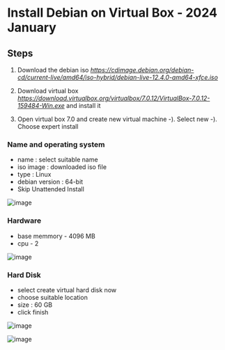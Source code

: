 # Install Debian on Virtual Box - 2024 January

## Steps

1. Download the debian iso
*https://cdimage.debian.org/debian-cd/current-live/amd64/iso-hybrid/debian-live-12.4.0-amd64-xfce.iso*

2. Download virtual box 
*https://download.virtualbox.org/virtualbox/7.0.12/VirtualBox-7.0.12-159484-Win.exe* and install it

3. Open virtual box 7.0 and create new virtual machine
-). Select new
-). Choose expert install

### Name and operating system
   - name : select suitable name
   - iso image : downloaded iso file
   - type : Linux
   - debian version : 64-bit
   - Skip Unattended Install

          
   ![image](https://github.com/Ruwan0127/rumarkdown/assets/144318600/e03700d0-4d0a-471e-911e-3ebc7b456321)


### Hardware
   - base memmory - 4096 MB
   - cpu - 2

   
   ![image](https://github.com/Ruwan0127/rumarkdown/assets/144318600/df613484-8422-48f2-910a-dfc866104ec6)

### Hard Disk
  - select create virtual hard disk now
  - choose suitable location
  - size : 60 GB
  - click finish


  ![image](https://github.com/Ruwan0127/rumarkdown/assets/144318600/8a740425-fd19-4061-8869-1aa931cc7382)





![image](https://github.com/Ruwan0127/rumarkdown/assets/144318600/a6938d38-583b-4bf8-9156-322c50e69a8e)



